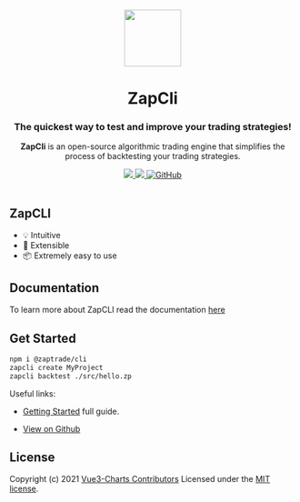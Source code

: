 <p align="center">
  <br>
  <a href="#">
    <img src="https://zapcli.com/zaplogo.png" width="100"/>
  </a>
</p>

<h1 align="center">ZapCli</h1>
<h3 align="center">The quickest way to test and improve your trading strategies!</h3>
<p align="center">
<b>ZapCli</b> is an open-source algorithmic trading engine that simplifies the process of backtesting your trading strategies.
</p>

<p align="center">
  <a title="Total downloads" href="https://www.npmjs.com/package/@zaptrade/cli">
    <img src="https://img.shields.io/npm/dm/@zaptrade/cli.svg?style=flat-square">
  </a>
  <a title="Current version" href="https://www.npmjs.com/package/@zaptrade/cli">
    <img src="https://img.shields.io/npm/v/@zaptrade/cli.svg?style=flat-square">
  </a>
  <a title="MIT License" href="LICENSE">
    <img alt="GitHub" src="https://img.shields.io/github/license/ghalex/zaptrade?style=flat-square">
  </a>
  <br>
  <br>
</p>


## ZapCLI


- 💡 Intuitive
- 🔌 Extensible
- 📦 Extremely easy to use

## Documentation

To learn more about ZapCLI read the documentation [here](https://zapcli.org/)

## Get Started

```bash
npm i @zaptrade/cli
zapcli create MyProject
zapcli backtest ./src/hello.zp
```

Useful links:

- [Getting Started](https://zapcli.com/getting-started/) full guide.

- [View on Github](https://github.com/ghalex/vue3-charts)

## License

Copyright (c) 2021 [Vue3-Charts Contributors](https://github.com/ghalex/vue3-charts/graphs/contributors)
Licensed under the [MIT license](https://github.com/ghalex/vue3-charts/blob/HEAD/LICENSE).
